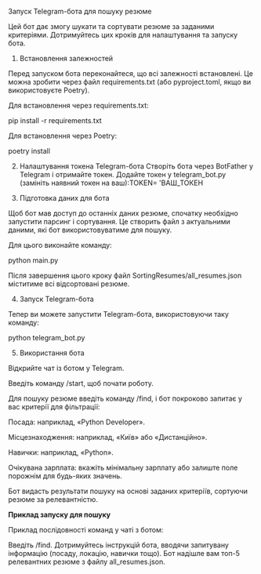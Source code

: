 Запуск Telegram-бота для пошуку резюме

Цей бот дає змогу шукати та сортувати резюме за заданими критеріями. Дотримуйтесь цих кроків для налаштування та запуску бота.
1. Встановлення залежностей

Перед запуском бота переконайтеся, що всі залежності встановлені. Це можна зробити через файл requirements.txt (або pyproject.toml, якщо ви використовуєте Poetry).

Для встановлення через requirements.txt:

pip install -r requirements.txt

Для встановлення через Poetry:

poetry install

2. Налаштування токена Telegram-бота
Створіть бота через BotFather у Telegram і отримайте токен.
Додайте токен у telegram_bot.py (замініть наявний токен на ваш):TOKEN= 'ВАШ_ТОКЕН


3. Підготовка даних для бота

Щоб бот мав доступ до останніх даних резюме, спочатку необхідно запустити парсинг і сортування. Це створить файл з актуальними даними, які бот використовуватиме для пошуку.

Для цього виконайте команду:

python main.py

Після завершення цього кроку файл SortingResumes/all_resumes.json міститиме всі відсортовані резюме.

4. Запуск Telegram-бота

Тепер ви можете запустити Telegram-бота, використовуючи таку команду:

python telegram_bot.py

5. Використання бота

Відкрийте чат із ботом у Telegram.

Введіть команду /start, щоб почати роботу.


Для пошуку резюме введіть команду /find, і бот покроково запитає у вас критерії для фільтрації:

Посада: наприклад, «Python Developer».

Місцезнаходження: наприклад, «Київ» або «Дистанційно».

Навички: наприклад, «Python».

Очікувана зарплата: вкажіть мінімальну зарплату або залиште поле порожнім для будь-яких значень.

Бот видасть результати пошуку на основі заданих критеріїв, сортуючи резюме за релевантністю.

**Приклад запуску для пошуку**

Приклад послідовності команд у чаті з ботом:

Введіть /find.
Дотримуйтесь інструкцій бота, вводячи запитувану інформацію (посаду, локацію, навички тощо).
Бот надішле вам топ-5 релевантних резюме з файлу all_resumes.json.